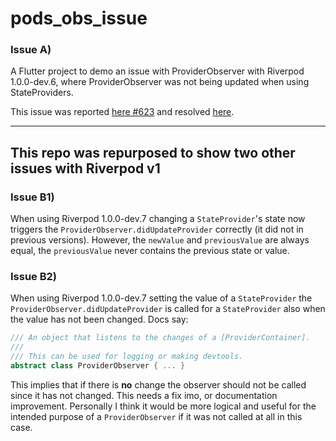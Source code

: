 # pods_obs_issue

### Issue A)
A Flutter project to demo an issue with ProviderObserver with Riverpod 1.0.0-dev.6, where ProviderObserver was not being updated when using StateProviders.

This issue was reported [here #623](https://github.com/rrousselGit/river_pod/issues/623)
and resolved [here](https://github.com/rrousselGit/river_pod/commit/ba49b128246d376a349d0033ba72c3b6db846158).

---


## This repo was repurposed to show two other issues with Riverpod v1

### Issue B1)

When using Riverpod 1.0.0-dev.7 changing a `StateProvider`'s state now triggers the `ProviderObserver.didUpdateProvider` correctly (it did not in previous versions). However, the `newValue` and `previousValue` are always equal, the `previousValue` never contains the previous state or value.



### Issue B2)

When using Riverpod 1.0.0-dev.7 setting the value of a `StateProvider` the `ProviderObserver.didUpdateProvider` is called for a `StateProvider` also when the value has not been changed. Docs say:

```dart
/// An object that listens to the changes of a [ProviderContainer].
///
/// This can be used for logging or making devtools.
abstract class ProviderObserver { ... }
```

This implies that if there is **no** change the observer should not be called since it has not changed. This needs a fix imo, or documentation improvement. Personally I think it would be more logical and useful for the intended purpose of a `ProviderObserver` if it was not called at all in this case.


